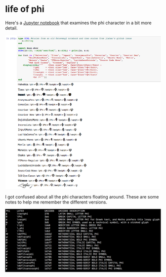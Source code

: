 # life of phi

Here's a [Jupyter notebook](http://nbviewer.jupyter.org/github/cormullion/life-of-phi/blob/master/phi-variations.ipynb#) that examines the phi character in a bit more detail.

![notebook](notebook-view.png)

I got confused about all the phi characters floating around. These are some notes to help me remember the different versions.

![terminal-sfmono.png](terminal-sfmono.png)
